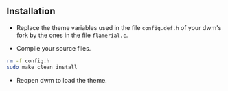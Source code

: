 ## Installation

-	Replace the theme variables used in the file `config.def.h` of your dwm's
	fork by the ones in the file `flamerial.c`.

-	Compile your source files.

```bash
rm -f config.h
sudo make clean install
```

-	Reopen dwm to load the theme.
